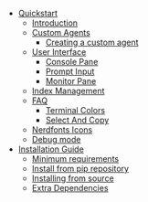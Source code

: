 <!-- Instrukt documentation master file, created by
sphinx-quickstart on Mon Jul 10 21:22:32 2023.
You can adapt this file completely to your liking, but it should at least
contain the root `toctree` directive. -->

* [Quickstart](quickstart.md)
  * [Introduction](quickstart.md#introduction)
  * [Custom Agents](quickstart.md#custom-agents)
    * [Creating a custom agent](quickstart.md#creating-a-custom-agent)
  * [User Interface](quickstart.md#user-interface)
    * [Console Pane](quickstart.md#console-pane)
    * [Prompt Input](quickstart.md#prompt-input)
    * [Monitor Pane](quickstart.md#monitor-pane)
  * [Index Management](quickstart.md#index-management)
  * [FAQ](quickstart.md#faq)
    * [Terminal Colors](quickstart.md#terminal-colors)
    * [Select And Copy](quickstart.md#select-and-copy)
  * [Nerdfonts Icons](quickstart.md#nerdfonts-icons)
  * [Debug mode](quickstart.md#debug-mode)
* [Installation Guide](install.md)
  * [Minimum requirements](install.md#minimum-requirements)
  * [Install from pip repository](install.md#install-from-pip-repository)
  * [Installing from source](install.md#installing-from-source)
  * [Extra Dependencies](install.md#extra-dependencies)
